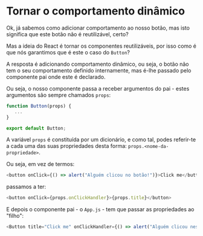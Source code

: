 # Tornar o comportamento dinâmico

Ok, já sabemos como adicionar comportamento ao nosso botão, mas isto significa que este botão não é reutilizável, certo?

Mas a ideia do React é tornar os componentes reutilizáveis, por isso como é que nós garantimos que é este o caso do `Button`?

A resposta é adicionando comportamento dinâmico, ou seja, o botão não tem o seu comportamento definido internamente, mas é-lhe passado pelo componente pai onde este é declarado.

Ou seja, o nosso componente passa a receber argumentos do pai - estes argumentos são sempre chamados `props`:

```javascript
function Button(props) {
   ...
}

export default Button;
```

A variável `props` é constituída por um dicionário, e como tal, podes referir-te a cada uma das suas propriedades desta forma: `props.<nome-da-propriedade>`.

Ou seja, em vez de termos:

```javascript
<button onClick={() => alert("Alguém clicou no botão!")}>Click me</button>
```

passamos a ter:

```javascript
<button onClick={props.onClickHandler}>{props.title}</button>
```

E depois o componente pai - o `App.js` - tem que passar as propriedades ao "filho":

```javascript
<Button title="Click me" onClickHandler={() => alert("Alguém clicou neste botão")}></Button>
```
